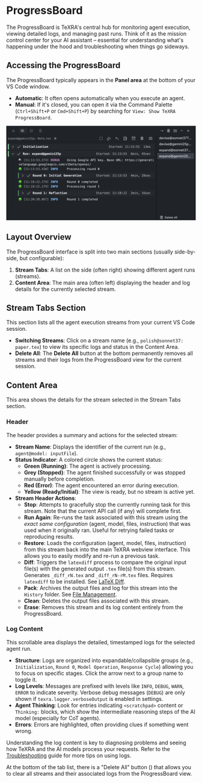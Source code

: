 # ProgressBoard

The ProgressBoard is TeXRA's central hub for monitoring agent execution, viewing detailed logs, and managing past runs. Think of it as the mission control center for your AI assistant – essential for understanding what's happening under the hood and troubleshooting when things go sideways.

## Accessing the ProgressBoard

The ProgressBoard typically appears in the **Panel area** at the bottom of your VS Code window.

- **Automatic**: It often opens automatically when you execute an agent.
- **Manual**: If it's closed, you can open it via the Command Palette (`Ctrl+Shift+P` or `Cmd+Shift+P`) by searching for `View: Show TeXRA ProgressBoard`.

![ProgressBoard Layout Placeholder](/images/progress-board-layout.png)

## Layout Overview

The ProgressBoard interface is split into two main sections (usually side-by-side, but configurable):

1.  **Stream Tabs**: A list on the side (often right) showing different agent runs (streams).
2.  **Content Area**: The main area (often left) displaying the header and log details for the currently selected stream.

## Stream Tabs Section

This section lists all the agent execution streams from your current VS Code session.

- **Switching Streams**: Click on a stream name (e.g., `polish@sonnet37: paper.tex`) to view its specific logs and status in the Content Area.
- **Delete All**: The <i class="codicon codicon-trash"></i> **Delete All** button at the bottom permanently removes all streams and their logs from the ProgressBoard view for the current session.

## Content Area

This area shows the details for the stream selected in the Stream Tabs section.

### Header

The header provides a summary and actions for the selected stream:

- **Stream Name**: Displays the identifier of the current run (e.g., `agent@model: inputFile`).
- **Status Indicator**: A colored circle shows the current status:
  - **Green (Running)**: The agent is actively processing.
  - **Grey (Stopped)**: The agent finished successfully or was stopped manually before completion.
  - **Red (Error)**: The agent encountered an error during execution.
  - **Yellow (Ready/Initial)**: The view is ready, but no stream is active yet.
- **Stream Header Actions**:
  - <i class="codicon codicon-debug-stop"></i> **Stop**: Attempts to gracefully stop the currently running task for this stream. Note that the current API call (if any) will complete first.
  - <i class="codicon codicon-debug-rerun"></i> **Run Again**: Re-runs the task associated with this stream using the _exact same configuration_ (agent, model, files, instruction) that was used when it originally ran. Useful for retrying failed tasks or reproducing results.
  - <i class="codicon codicon-reply"></i> **Restore**: Loads the configuration (agent, model, files, instruction) from this stream back into the main TeXRA webview interface. This allows you to easily modify and re-run a previous task.
  - <i class="codicon codicon-diff-multiple"></i> **Diff**: Triggers the `latexdiff` process to compare the original input file(s) with the generated output `.tex` file(s) from this stream. Generates `_diff_rN.tex` and `_diff_rN-rM.tex` files. Requires `latexdiff` to be installed. See [LaTeX Diff](./latex-diff.md).
  - <i class="codicon codicon-archive"></i> **Pack**: Archives the output files and log for this stream into the `History` folder. See [File Management](./file-management.md).
  - <i class="codicon codicon-trash"></i> **Clean**: Deletes the output files associated with this stream.
  - <i class="codicon codicon-clear-all"></i> **Erase**: Removes this stream and its log content entirely from the ProgressBoard.

### Log Content

This scrollable area displays the detailed, timestamped logs for the selected agent run.

- **Structure**: Logs are organized into expandable/collapsible groups (e.g., `Initialization`, `Round 0`, `Model Operation`, `Response Cycle`) allowing you to focus on specific stages. Click the arrow next to a group name to toggle it.
- **Log Levels**: Messages are prefixed with levels like `INFO`, `DEBUG`, `WARN`, `ERROR` to indicate severity. Verbose debug messages (`DEBUG`) are only shown if `texra.logger.verboseOutput` is enabled in settings.
- **Agent Thinking**: Look for entries indicating `<scratchpad>` content or `Thinking:` blocks, which show the intermediate reasoning steps of the AI model (especially for CoT agents).
- **Errors**: Errors are highlighted, often providing clues if something went wrong.

Understanding the log content is key to diagnosing problems and seeing how TeXRA and the AI models process your requests. Refer to the [Troubleshooting](../reference/troubleshooting.md) guide for more tips on using logs.

At the bottom of the tab list, there is a "Delete All" button (<i class="codicon codicon-close-all"></i>) that allows you to clear all streams and their associated logs from the ProgressBoard view.

